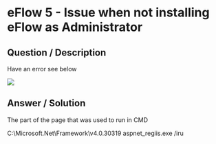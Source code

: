 # **eFlow 5 - Issue when not installing eFlow as Administrator** #

## **Question / Description** ##

Have an error see below

![](http://i.imgur.com/vPrqJto.png)



## **Answer / Solution** ##

The part of the page that was used to run in CMD

C:\Microsoft.Net\Framework\v4.0.30319 aspnet_regiis.exe /iru




